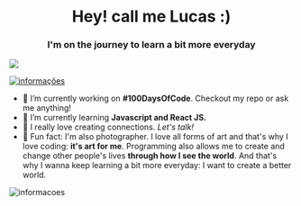 <h1 align="center">Hey! call me Lucas :)</h1>
<h3 align="center">I'm on the journey to learn a bit more everyday</h3>

![](https://komarev.com/ghpvc/?username=lucasgmelo)

<p align="left"> <a href="https://github.com/ryo-ma/github-profile-trophy"><img src="https://github-profile-trophy.vercel.app/?username=lucasgmelo" alt="informações"/></a> </p>

- 🔭  I’m currently working on <b>#100DaysOfCode</b>. Checkout my repo or ask me anything!
- 🌱  I’m currently learning <b>Javascript and React JS.</b>
- 💬  I really love creating connections. <i>Let's talk!</i>
- 🤍  Fun fact: I'm also photographer. I love all forms of art and that's why I love coding: <b>it's art for me</b>. Programming also allows me to create and change other people's lives <b>through how I see the world</b>. And that's why I wanna keep learning a bit more everyday: I want to create a better world. 

<p><img align="center" src="https://github-readme-stats.vercel.app/api/top-langs?username=lucasgmelo&show_icons=true&locale=en&layout=compact" alt="informacoes" /></p>

